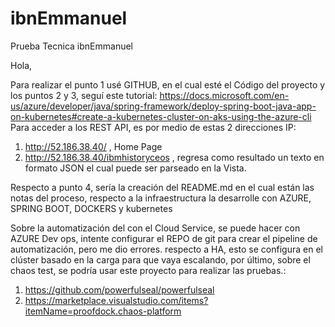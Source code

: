 # ibnEmmanuel

Prueba Tecnica ibnEmmanuel

Hola,

Para realizar el punto 1 usé GITHUB, en el cual esté el Código del proyecto y los puntos 2 y 3,  seguí  este tutorial: https://docs.microsoft.com/en-us/azure/developer/java/spring-framework/deploy-spring-boot-java-app-on-kubernetes#create-a-kubernetes-cluster-on-aks-using-the-azure-cli 
Para acceder a los REST API, es por medio de estas 2 direcciones IP:

1. http://52.186.38.40/ , Home Page
2. http://52.186.38.40/ibmhistoryceos , regresa como resultado un texto en formato JSON el cual puede ser parseado en la Vista.

Respecto a punto 4, sería la creación del README.md en el cual están las notas del proceso, respecto a la infraestructura la desarrolle con AZURE, SPRING BOOT, DOCKERS y kubernetes

Sobre la automatización del con el Cloud Service, se puede hacer con AZURE Dev ops, intente configurar el REPO de git para crear el pipeline de automatización, pero me dio errores. respecto a HA, esto se configura en el clúster basado en la carga para que vaya escalando, por último, sobre el chaos test, se podría usar este proyecto para realizar las pruebas.: 

1.	https://github.com/powerfulseal/powerfulseal
2.	 https://marketplace.visualstudio.com/items?itemName=proofdock.chaos-platform 




